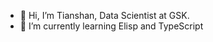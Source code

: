 - 👋 Hi, I’m Tianshan, Data Scientist at GSK.
- 👀 I’m currently learning Elisp and TypeScript


<!---
lts33/lts33 is a ✨ special ✨ repository because its `README.md` (this file) appears on your GitHub profile.
You can click the Preview link to take a look at your changes.
--->
